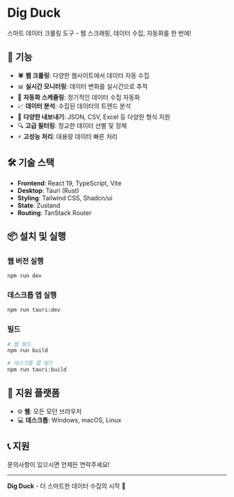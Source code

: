 # Dig Duck

스마트 데이터 크롤링 도구 - 웹 스크래핑, 데이터 수집, 자동화를 한 번에!

## 🚀 기능

- 🕷️ **웹 크롤링**: 다양한 웹사이트에서 데이터 자동 수집
- 📊 **실시간 모니터링**: 데이터 변화를 실시간으로 추적
- 🔄 **자동화 스케줄링**: 정기적인 데이터 수집 자동화
- 📈 **데이터 분석**: 수집된 데이터의 트렌드 분석
- 💾 **다양한 내보내기**: JSON, CSV, Excel 등 다양한 형식 지원
- 🔍 **고급 필터링**: 정교한 데이터 선별 및 정제
- ⚡ **고성능 처리**: 대용량 데이터 빠른 처리

## 🛠 기술 스택

- **Frontend**: React 19, TypeScript, Vite
- **Desktop**: Tauri (Rust)
- **Styling**: Tailwind CSS, Shadcn/ui
- **State**: Zustand
- **Routing**: TanStack Router

## 📦 설치 및 실행

### 웹 버전 실행
```bash
npm run dev
```

### 데스크톱 앱 실행
```bash
npm run tauri:dev
```

### 빌드
```bash
# 웹 빌드
npm run build

# 데스크톱 앱 빌드
npm run tauri:build
```

## 📱 지원 플랫폼

- 🌐 **웹**: 모든 모던 브라우저
- 💻 **데스크톱**: Windows, macOS, Linux

## 📞 지원

문의사항이 있으시면 언제든 연락주세요!

---

**Dig Duck** - 더 스마트한 데이터 수집의 시작 🦆
